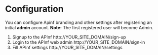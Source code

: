 # Configuration

You can configure Apinf branding and other settings after registering an initial **admin** account. **Note:** The first registered user will become Admin.

 1. Signup to the APInf http://YOUR_SITE_DOMAIN/sign-up
 2. Login to the APInf web admin http://YOUR_SITE_DOMAIN/sign-in
 3. Fill APInf settings http://YOUR_SITE_DOMAIN/settings